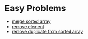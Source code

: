 # Easy Problems

- [merge sorted array](https://github.com/Ometeor-Zheero-OMZ/prep-test/tree/main/easy/merge_sorted_array)
- [remove element](https://github.com/Ometeor-Zheero-OMZ/prep-test/tree/main/easy/remove_element)
- [remove duplicate from sorted array](https://github.com/Ometeor-Zheero-OMZ/prep-test/tree/main/easy/remove_duplicate_from_sorted_array)
